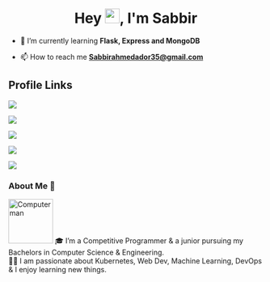 

<h1 align="center">Hey <img src="https://github.com/TheDudeThatCode/TheDudeThatCode/blob/master/Assets/Hi.gif" width="29px">, I'm Sabbir </h1>

- 🌱 I’m currently learning **Flask, Express and MongoDB**

- 📫 How to reach me **Sabbirahmedador35@gmail.com**

<h2> Profile Links </h2>

<a href="(https://www.facebook.com/profile.php?id=100014068145250)" target="_blank"> <img src="https://img.shields.io/badge/Facebook-1877F2?style=for-the-badge&logo=facebook&logoColor=white" > </a>

<a href="" target="_blank"> <img src="https://img.shields.io/badge/Instagram-E4405F?style=for-the-badge&logo=instagram&logoColor=white"> </a>

<a href="(https://www.linkedin.com/in/sabbir-ahmed-613934194/)" target="_blank"> <img src="https://img.shields.io/badge/LinkedIn-0077B5?style=for-the-badge&logo=linkedin&logoColor=white" > </a>


<a href=""> <img src="https://img.shields.io/badge/Twitter-1DA1F2?style=for-the-badge&logo=twitter&logoColor=white"> </a>

<a href="(https://leetcode.com/ador/)" target="_blank"> <img src="https://img.shields.io/badge/-LeetCode-FFA116?style=for-the-badge&logo=LeetCode&logoColor=black" > </a>


### About Me 🚀
<img src="https://www.w3schools.com/html/programming.gif" alt="Computer man" style="width:88px;height:88px;">
🎓 I’m a Competitive Programmer & a junior pursuing my Bachelors in Computer Science & Engineering. </br>
👨‍💻  I am passionate about Kubernetes, Web Dev, Machine Learning, DevOps & I enjoy learning new things. </br>
